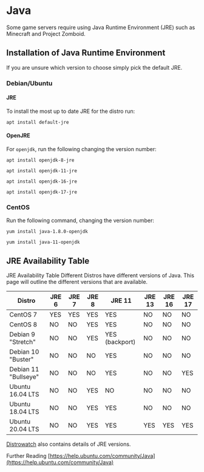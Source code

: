 # Java

Some game servers require using Java Runtime Environment (JRE) such as Minecraft and Project Zomboid.

## Installation of Java Runtime Environment

If you are unsure which version to choose simply pick the default JRE.

### Debian/Ubuntu

#### JRE

To install the most up to date JRE for the distro run:

```
apt install default-jre
```

#### OpenJRE

For `openjdk`, run the following changing the version number:

```
apt install openjdk-8-jre
```

```
apt install openjdk-11-jre
```

```
apt install openjdk-16-jre
```

```
apt install openjdk-17-jre
```

### CentOS

Run the following command, changing the version number:

```
yum install java-1.8.0-openjdk
```

```
yum install java-11-openjdk
```

## JRE Availability Table

JRE Availability Table Different Distros have different versions of Java. This page will outline the different versions that are available.

| Distro               | JRE 6 | JRE 7 | JRE 8 | JRE 11         | JRE 13 | JRE 16 | JRE 17 |
| -------------------- | ----- | ----- | ----- | -------------- | ------ | ------ | ------ |
| CentOS 7             | YES   | YES   | YES   | YES            | NO     | NO     | NO     |
| CentOS 8             | NO    | NO    | YES   | YES            | NO     | NO     | NO     |
| Debian 9 "Stretch"   | NO    | NO    | YES   | YES (backport) | NO     | NO     | NO     |
| Debian 10 "Buster"   | NO    | NO    | NO    | YES            | NO     | NO     | NO     |
| Debian 11 "Bullseye" | NO    | NO    | NO    | YES            | NO     | NO     | YES    |
| Ubuntu 16.04 LTS     | NO    | NO    | YES   | NO             | NO     | NO     | NO     |
| Ubuntu 18.04 LTS     | NO    | NO    | YES   | YES            | NO     | NO     | NO     |
| Ubuntu 20.04 LTS     | NO    | NO    | YES   | YES            | YES    | YES    | YES    |

[Distrowatch](https://distrowatch.com) also contains details of JRE versions.

Further Reading [https://help.ubuntu.com/community/Java](https://help.ubuntu.com/community/Java)
